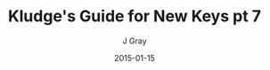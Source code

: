 ---
title: 'Kludge''s Guide for New Keys pt 7'
alt: 'Mysteries of the Arcana'
date: '2015-01-15'
author: 'J Gray'
artist: 'Keira'
chapter: 'None'
filler: false
---